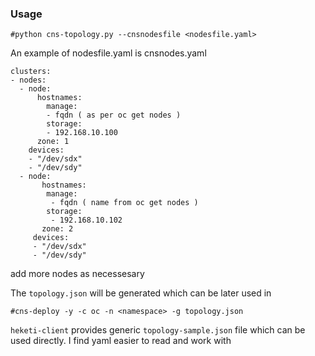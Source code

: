 ### Usage

```
#python cns-topology.py --cnsnodesfile <nodesfile.yaml> 
```
An example of nodesfile.yaml is cnsnodes.yaml

```---
clusters:
- nodes:
  - node:
      hostnames:
        manage:
        - fqdn ( as per oc get nodes ) 
        storage:
        - 192.168.10.100
      zone: 1
    devices:
    - "/dev/sdx"
    - "/dev/sdy"
  - node:
       hostnames:
        manage:
         - fqdn ( name from oc get nodes ) 
        storage:
         - 192.168.10.102
       zone: 2
     devices:
     - "/dev/sdx"
     - "/dev/sdy"

```
add more nodes as necessesary

The `topology.json` will be generated which can be later used in 

```
#cns-deploy -y -c oc -n <namespace> -g topology.json
```
`heketi-client` provides generic `topology-sample.json` file which can be used directly. I find yaml easier to 
read and work with 

